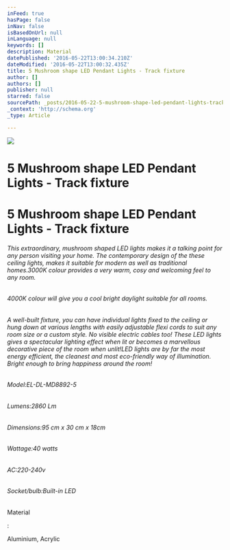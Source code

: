 ```yaml
---
inFeed: true
hasPage: false
inNav: false
isBasedOnUrl: null
inLanguage: null
keywords: []
description: Material
datePublished: '2016-05-22T13:00:34.210Z'
dateModified: '2016-05-22T13:00:32.435Z'
title: 5 Mushroom shape LED Pendant Lights - Track fixture
author: []
authors: []
publisher: null
starred: false
sourcePath: _posts/2016-05-22-5-mushroom-shape-led-pendant-lights-track-fixture.md
_context: 'http://schema.org'
_type: Article

---
```

![](https://the-grid-user-content.s3-us-west-2.amazonaws.com/329b5d6c-dd96-4365-96d2-44e4397369bf.jpg)

# **5 Mushroom shape LED Pendant Lights - Track fixture**

# 5 Mushroom shape LED Pendant Lights - Track fixture

###### This extraordinary, mushroom shaped LED lights makes it a talking point for any person visiting your home. The contemporary design of the these ceiling lights, makes it suitable for modern as well as traditional homes.3000K colour provides a very warm, cosy and welcoming feel to any room. 

###### 4000K colour will give you a cool bright daylight suitable for all rooms.

###### A well-built fixture, you can have individual lights fixed to the ceiling or hung down at various lengths with easily adjustable flexi cords to suit any room size or a custom style. No visible electric cables too! These LED lights gives a spectacular lighting effect when lit or becomes a marvellous decorative piece of the room when unlit!LED lights are by far the most energy efficient, the cleanest and most eco-friendly way of illumination. Bright enough to bring happiness around the room!

###### Model:EL-DL-MD8892-5

###### Lumens:2860 Lm

###### Dimensions:95 cm x 30 cm x 18cm

###### Wattage:40 watts

###### AC:220-240v

###### Socket/bulb:Built-in LED

Material

:

Aluminium, Acrylic